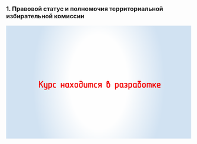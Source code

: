 ### 1. Правовой статус и полномочия территориальной избирательной комиссии 

![ [Тема 1. ](#lesson-1.01.1) ](./1.01.1.svg)
